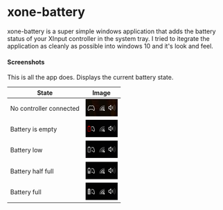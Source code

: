 # xone-battery

xone-battery is a super simple windows application that adds the battery status of your XInput controller in the system tray.
I tried to itegrate the application as cleanly as possible into windows 10 and it's look and feel.

#### Screenshots
This is all the app does. Displays the current battery state.

| State                   | Image                     |
| ----------------------- |:-------------------------:|
| No controller connected | ![No controller][none-ex] |
| Battery is empty        | ![Empty][empty-ex]        |
| Battery low             | ![Low][low-ex]            |
| Battery half full       | ![Medium][medium-ex]      |
| Battery full            | ![Full][full-ex]          |

[none-ex]: https://raw.githubusercontent.com/ksev/xone-battery/master/res/none_ex.png
[empty-ex]: https://raw.githubusercontent.com/ksev/xone-battery/master/res/empty_ex.png
[low-ex]: https://raw.githubusercontent.com/ksev/xone-battery/master/res/low_ex.png
[medium-ex]: https://raw.githubusercontent.com/ksev/xone-battery/master/res/medium_ex.png
[full-ex]: https://raw.githubusercontent.com/ksev/xone-battery/master/res/full_ex.png
